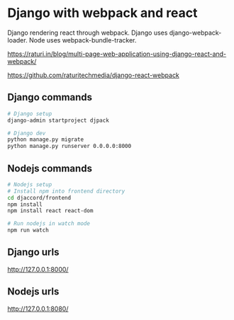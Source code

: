# Django with webpack and react

Django rendering react through webpack. Django uses django-webpack-loader. Node uses webpack-bundle-tracker.

https://raturi.in/blog/multi-page-web-application-using-django-react-and-webpack/

https://github.com/raturitechmedia/django-react-webpack

## Django commands

```bash
# Django setup
django-admin startproject djpack

# Django dev
python manage.py migrate
python manage.py runserver 0.0.0.0:8000
```

## Nodejs commands

```bash
# Nodejs setup
# Install npm into frontend directory
cd djaccord/frontend
npm install
npm install react react-dom

# Run nodejs in watch mode
npm run watch
```

## Django urls

http://127.0.0.1:8000/

## Nodejs urls

http://127.0.0.1:8080/
